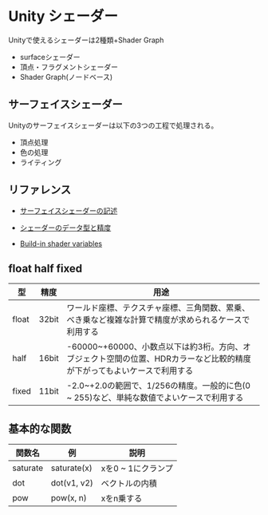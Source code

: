 # Unity シェーダー

Unityで使えるシェーダーは2種類+Shader Graph

- surfaceシェーダー
- 頂点・フラグメントシェーダー
- Shader Graph(ノードベース)



## サーフェイスシェーダー

Unityのサーフェイスシェーダーは以下の3つの工程で処理される。

- 頂点処理
- 色の処理
- ライティング



## リファレンス

- [サーフェイスシェーダーの記述](https://docs.unity3d.com/ja/current/Manual/SL-SurfaceShaders.html)

- [シェーダーのデータ型と精度](https://docs.unity3d.com/ja/2019.4/Manual/SL-DataTypesAndPrecision.html)
- [Build-in shader variables](https://docs.unity3d.com/Manual/SL-UnityShaderVariables.html)



## float half fixed

| 型    | 精度  | 用途                                                         |
| ----- | ----- | ------------------------------------------------------------ |
| float | 32bit | ワールド座標、テクスチャ座標、三角関数、累乗、べき乗など複雑な計算で精度が求められるケースで利用する |
| half  | 16bit | -60000~+60000、小数点以下は約3桁。方向、オブジェクト空間の位置、HDRカラーなど比較的精度が下がってもよいケースで利用する |
| fixed | 11bit | -2.0~+2.0の範囲で、1/256の精度。一般的に色(0 ~ 255)など、単純な数値でよいケースで利用する |



## 基本的な関数

| 関数名   | 例          | 説明               |
| -------- | ----------- | ------------------ |
| saturate | saturate(x) | xを0 ~ 1にクランプ |
| dot      | dot(v1, v2) | ベクトルの内積     |
| pow      | pow(x, n)   | xをn乗する         |

